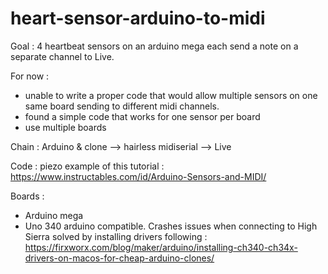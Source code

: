 # heart-sensor-arduino-to-midi

Goal : 
4 heartbeat sensors on an arduino mega each send a note on a separate channel to Live. 

For now : 
- unable to write a proper code that would allow multiple sensors on one same board sending to different midi channels. 
- found a simple code that works for one sensor per board
- use multiple boards

Chain : 
Arduino & clone --> hairless midiserial --> Live

Code :
piezo example of this tutorial : https://www.instructables.com/id/Arduino-Sensors-and-MIDI/

Boards : 
- Arduino mega 
- Uno 340 arduino compatible. Crashes issues when connecting to High Sierra solved by installing drivers following : https://firxworx.com/blog/maker/arduino/installing-ch340-ch34x-drivers-on-macos-for-cheap-arduino-clones/
